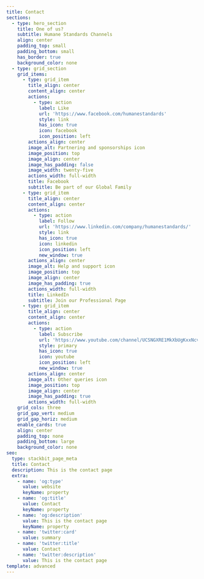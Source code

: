 ```yaml
---
title: Contact
sections:
  - type: hero_section
    title: One of us?
    subtitle: Humane Standards Channels
    align: center
    padding_top: small
    padding_bottom: small
    has_border: true
    background_color: none
  - type: grid_section
    grid_items:
      - type: grid_item
        title_align: center
        content_align: center
        actions:
          - type: action
            label: Like
            url: 'https://www.facebook.com/humanestandards'
            style: link
            has_icon: true
            icon: facebook
            icon_position: left
        actions_align: center
        image_alt: Partnering and sponsorships icon
        image_position: top
        image_align: center
        image_has_padding: false
        image_width: twenty-five
        actions_width: full-width
        title: Facebook
        subtitle: Be part of our Global Family
      - type: grid_item
        title_align: center
        content_align: center
        actions:
          - type: action
            label: Follow
            url: 'https://www.linkedin.com/company/humanestandards/'
            style: link
            has_icon: true
            icon: linkedin
            icon_position: left
            new_window: true
        actions_align: center
        image_alt: Help and support icon
        image_position: top
        image_align: center
        image_has_padding: true
        actions_width: full-width
        title: LinkedIn
        subtitle: Join our Professional Page
      - type: grid_item
        title_align: center
        content_align: center
        actions:
          - type: action
            label: Subscribe
            url: 'https://www.youtube.com/channel/UCSNGXRE1MkXbUgKxxNcvjjw'
            style: primary
            has_icon: true
            icon: youtube
            icon_position: left
            new_window: true
        actions_align: center
        image_alt: Other queries icon
        image_position: top
        image_align: center
        image_has_padding: true
        actions_width: full-width
    grid_cols: three
    grid_gap_vert: medium
    grid_gap_horiz: medium
    enable_cards: true
    align: center
    padding_top: none
    padding_bottom: large
    background_color: none
seo:
  type: stackbit_page_meta
  title: Contact
  description: This is the contact page
  extra:
    - name: 'og:type'
      value: website
      keyName: property
    - name: 'og:title'
      value: Contact
      keyName: property
    - name: 'og:description'
      value: This is the contact page
      keyName: property
    - name: 'twitter:card'
      value: summary
    - name: 'twitter:title'
      value: Contact
    - name: 'twitter:description'
      value: This is the contact page
template: advanced
---
```

